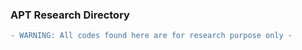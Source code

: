 ### APT Research Directory

```diff
- WARNING: All codes found here are for research purpose only -
```
